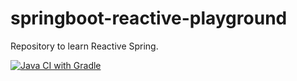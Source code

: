 # springboot-reactive-playground
Repository to learn Reactive Spring.

[![Java CI with Gradle](https://github.com/grijeshsaini/springboot-reactive-playground/actions/workflows/gradle.yml/badge.svg)](https://github.com/grijeshsaini/springboot-reactive-playground/actions/workflows/gradle.yml)
